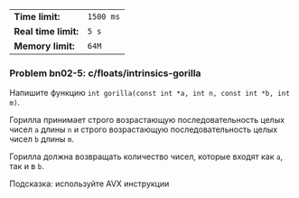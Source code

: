 |                      |           |
|----------------------|-----------|
| **Time limit:**      | `1500 ms` |
| **Real time limit:** | `5 s`     |
| **Memory limit:**    | `64M`     |


### Problem bn02-5: c/floats/intrinsics-gorilla

Напишите функцию `int gorilla(const int *a, int n, const int *b, int m)`.

Горилла принимает строго возрастающую последовательность целых чисел `a` длины `n` и строго
возрастающую последовательность целых чисел `b` длины `m`.

Горилла должна возвращать количество чисел, которые входят как `a`, так и в `b`.

Подсказка: используйте AVX инструкции

